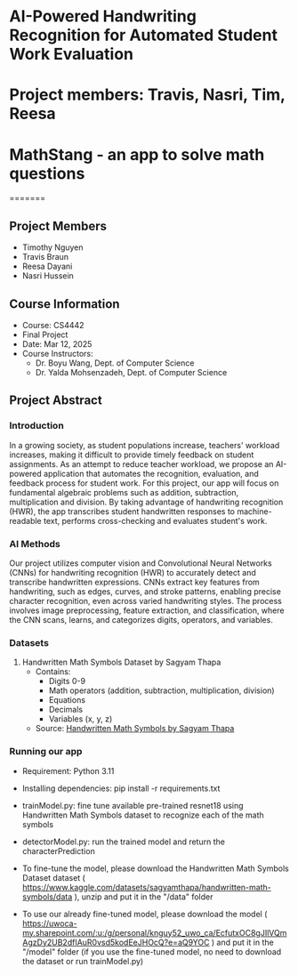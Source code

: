 # AI-Powered Handwriting Recognition for Automated Student Work Evaluation
# Project members: Travis, Nasri, Tim, Reesa
# MathStang - an app to solve math questions
=======
## Project Members
- Timothy Nguyen
- Travis Braun
- Reesa Dayani
- Nasri Hussein

## Course Information
- Course: CS4442
- Final Project
- Date: Mar 12, 2025
- Course Instructors:
  - Dr. Boyu Wang, Dept. of Computer Science
  - Dr. Yalda Mohsenzadeh, Dept. of Computer Science

## Project Abstract

### Introduction
In a growing society, as student populations increase, teachers' workload increases, making it difficult to provide timely feedback on student assignments. As an attempt to reduce teacher workload, we propose an AI-powered application that automates the recognition, evaluation, and feedback process for student work. For this project, our app will focus on fundamental algebraic problems such as addition, subtraction, multiplication and division. By taking advantage of handwriting recognition (HWR), the app transcribes student handwritten responses to machine-readable text, performs cross-checking and evaluates student's work.

### AI Methods
Our project utilizes computer vision and Convolutional Neural Networks (CNNs) for handwriting recognition (HWR) to accurately detect and transcribe handwritten expressions. CNNs extract key features from handwriting, such as edges, curves, and stroke patterns, enabling precise character recognition, even across varied handwriting styles. The process involves image preprocessing, feature extraction, and classification, where the CNN scans, learns, and categorizes digits, operators, and variables.

### Datasets
1. Handwritten Math Symbols Dataset by Sagyam Thapa
   - Contains:
     - Digits 0-9
     - Math operators (addition, subtraction, multiplication, division)
     - Equations
     - Decimals
     - Variables (x, y, z)
   - Source: [Handwritten Math Symbols by Sagyam Thapa](https://www.kaggle.com/datasets/sagyamthapa/handwritten-math-symbols)

### Running our app
- Requirement: Python 3.11
- Installing dependencies: pip install -r requirements.txt

- trainModel.py: fine tune available pre-trained resnet18 using Handwritten Math Symbols dataset to recognize each of the math symbols

- detectorModel.py: run the trained model and return the characterPrediction

- To fine-tune the model, please download the Handwritten Math Symbols Dataset dataset ( https://www.kaggle.com/datasets/sagyamthapa/handwritten-math-symbols/data ), unzip and put it in the "/data" folder

- To use our already fine-tuned model, please download the model ( https://uwoca-my.sharepoint.com/:u:/g/personal/knguy52_uwo_ca/EcfutxOC8gJIlVQmAgzDy2UB2dfIAuR0vsd5kodEeJHOcQ?e=aQ9YOC ) and put it in the "/model" folder (if you use the fine-tuned model, no need to download the dataset or run trainModel.py)
